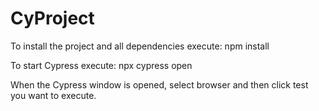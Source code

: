 # CyProject

To install the project and all dependencies execute:
    npm install

To start Cypress execute:
    npx cypress open

When the Cypress window is opened, select browser and then click test you want to execute.